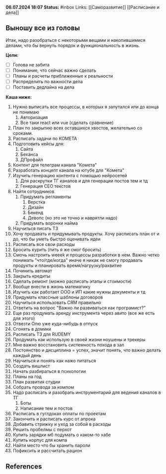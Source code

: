 **06.07.2024 18:07**
**Status:** #inbox 
Links: [[Саморазвитие]] [[Расписание и дела]]


## Выношу все из головы
Итак, надо разобраться с некоторыми вещами и накопившимися делами, что бы вернуть порядок и функциональность в жизнь.

**Цели:**
- [ ] Голова не забита
- [ ] Понимание, что сейчас важно сделать 
- [ ] Планы и расчеты приближенные к реальности
- [ ] Распределить по важности дела
- [ ] Поставить дедлайна на дела

**Каша ниже:**
1. Нужно выписать все процессы, в которых я запутался или до конца не понимаю
	1. Авторизация
	2. Все таки react или vue (сделать сравнение)
2. План по закрытию всех оставшихся хвостов, желательно со сроками.
3. Расписать задачи по КОМЕТА
4. Подготовить кейсы для:
	1. Сайта
	2. Беханса
	3. ДПрофайл
5. Контент для телеграм канала "Комета"
6. Разработать концепт канала на ютубе для "Комета"
7. Изучить генерацию контента с помощью нейросетей
	1. Для раскрутки ТГ каналов и для генерации постов тем и тд
	2. Генерация СЕО текстов
8. Найти сотрудников
	1. Придумать регламенты
		1. Верстка
		2. Дизайн
		3. Бекенд
		4. Девопс (но это не точно и наврятли надо)
	2. Придумать воронки найма
9. Научиться писать ТЗ
10. Хочу продавать и придумывать продукты. Хочу расписать план от и до, что бы уметь быстро оценивать идеи
11. Расписать все свои расходы
12. Бросить курить (пить я же смог бросить)
13. Смочь настроить weeek и процессы разработки в нем. Важно четко понимать "что/где/когда" иначе я никак не смогу продавать продукты и планировать время/нагрузку/рахвитие
14. Починить автомат
15. Закрыть кредиты
16. Сделать ремонт (можно расписать этапы и стоимости)
17. Вообще внести в жизнь математику
18. Изучить как работает ООО и ИП какие нужны документы и тд
19. Придумать классные шаблоны договоров
20. Научиться использовать CRM правильно
21. Ответить на вопрос "Важно ли развиваться как програмист?"
22. Еще раз продумать аренду инструмента через авито (все же есть для этого)
23. Отвезти Олю уже куда-нибудь в отпуск
24. Сгонять в домики
25. Расписать ТЗ для RUDEMY
26. Продумать как использую в своей жизни ноушены и трекеры
27. Мне важно восстановить системность похода в зал
28. Постоянство и дисциплина = успех, значит понять, что важно делать каждый день
29. Научиться и понять как нажо питаться
30. Создать вишлист
31. Начать разбираться в психологии
32. Планы на год
33. План развития студии
34. Собрать провода за компом
35. Надо расписать и разобрать инструментарий для ведения каналов в ТГ
	1. Боты
	2. Написание тем и постов
36. Расписать в гуглдоках оплаты по проектам
37. Закончить и расписать курс от апрока
38. Добавить стрижку и уход за собой в расходы
39. Решить пробелмы с перхот
40. Купить зарядки мб подумать о каком-то хабе
41. Купить корпус для компа
42. Найти место что бы хранить пароли
43. Пофиксить и рассчитать рацион
## References
 